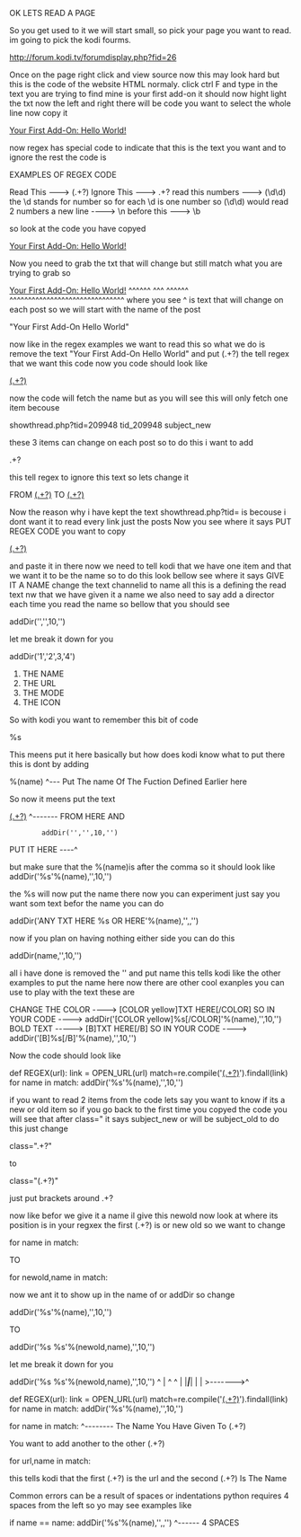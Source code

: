 OK LETS READ A PAGE

So you get used to it we will start small, so pick your page you want to read. im going to pick the kodi fourms.

http://forum.kodi.tv/forumdisplay.php?fid=26 

Once on the page right click and view source now this may look hard but this is the code of the website HTML normaly.
click ctrl F and type in the text you are trying to find mine is your first add-on it should now hight light the txt
now the left and right there will be code you want to select the whole line now copy it 

<a href="showthread.php?tid=209948" class=" subject_new" id="tid_209948">Your First Add-On: Hello World!</a></strong> 

now regex has special code to indicate that this is the text you want and to ignore the rest the code is 

EXAMPLES OF REGEX CODE

Read This  --->   (.+?)
Ignore This --->  .+?
read this numbers ---> (\d\d) the \d stands for number so for each \d is one number so (\d\d) would read 2 numbers
a new line ----> \n
before this ---> \b

so look at the code you have copyed

<a href="showthread.php?tid=209948" class=" subject_new" id="tid_209948">Your First Add-On: Hello World!</a></strong>

Now you need to grab the txt that will change but still match what you are trying to grab so

<a href="showthread.php?tid=209948" class=" subject_new" id="tid_209948">Your First Add-On: Hello World!</a></strong>
                            ^^^^^^                  ^^^          ^^^^^^  ^^^^^^^^^^^^^^^^^^^^^^^^^^^^^^^
  where you see ^ is text that will change on each post so we will start with the name of the post 
  
  "Your First Add-On Hello World"
  
  now like in the regex examples we want to read this so what we do is remove the text "Your First Add-On Hello World"
  and put (.+?) the tell regex that we want this code now you code should look like
  
  <a href="showthread.php?tid=209948" class=" subject_new" id="tid_209948">(.+?)</a></strong>
  
  now the code will fetch the name but as you will see this will only fetch one item becouse 
  
  showthread.php?tid=209948      tid_209948       subject_new
  
  these 3 items can change on each post so to do this i want to add
  
  .+?
  
  this tell regex to ignore this text so lets change it 
    
  FROM  <a href="showthread.php?tid=209948" class=" subject_new" id="tid_209948">(.+?)</a></strong>
  TO    <a href="showthread.php?tid=.+?" class=".+?" id="tid_.+?">(.+?)</a></strong>
  
  Now the reason why i have kept the text showthread.php?tid= is becouse i dont want it to read every link just the posts
  Now you see where it says PUT REGEX CODE you want to copy
  
  <a href="showthread.php?tid=.+?" class=".+?" id="tid_.+?">(.+?)</a></strong>
  
  and paste it in there now we need to tell kodi that we have one item and that we want it to be the name so to do this
  look bellow see where it says GIVE IT A NAME change the text channelid to name all this is a defining the read text nw that   we have given it a name we also need to say add a director each time you read the name so bellow that you should see
  
  addDir('','',10,'')
  
  let me break it down for you 
  
addDir('1','2',3,'4')

1. THE NAME 
2. THE URL
3. THE MODE
4. THE ICON

So with kodi you want to remember this bit of code

%s

This meens put it here basically but how does kodi know what to put there this is dont by adding 

%(name)
  ^--- Put The name Of The Fuction Defined Earlier here    

So now it meens put the text 

<a href="showthread.php?tid=.+?" class=".+?" id="tid_.+?">(.+?)</a></strong>
                                                            ^------- FROM HERE
AND

            addDir('','',10,'')
   PUT IT HERE ----^

but make sure that the %(name)is after the comma so it should look like 
addDir('%s'%(name),'',10,'')

the %s will now put the name there now you can experiment just say you want som text befor the name you can do

addDir('ANY TXT HERE %s OR HERE'%(name),'',,'')

now if you plan on having nothing either side you can do this

addDir(name,'',10,'')

all i have done is removed the '' and put name this tells kodi like the other examples to put the name here now there are
other cool exanples you can use to play with the text these are

CHANGE THE COLOR ----> [COLOR yellow]TXT HERE[/COLOR] SO IN YOUR CODE ----> addDir('[COLOR yellow]%s[/COLOR]'%(name),'',10,'')
BOLD TEXT -----> [B]TXT HERE[/B]   SO IN YOUR CODE ----> addDir('[B]%s[/B]'%(name),'',10,'')

Now the code should look like

def REGEX(url):
        link = OPEN_URL(url)
        match=re.compile('<a href="showthread.php?tid=.+?" class=".+?" id="tid_.+?">(.+?)</a></strong>').findall(link)
        for name in match:
            addDir('%s'%(name),'',10,'')

if you want to read 2 items from the code lets say you want to know if its a new or old item so if you go back to the first time you copyed the code you will see that after class=" it says subject_new or will be subject_old to do this just change 

class=".+?"

to

class="(.+?)"

just put brackets around .+?

now like befor we give it a name il give this newold now look at where its position is in your regxex the first (.+?) is or new old so we want to change 

for name in match:

TO

for newold,name in match:

now we ant it to show up in the name of or addDir so change

addDir('%s'%(name),'',10,'')

TO

 addDir('%s %s'%(newold,name),'',10,'')

let me break it down for you

 addDir('%s %s'%(newold,name),'',10,'')
          ^  |     ^     ^
          |  |_____|_____|
          |        |
          >------->^

def REGEX(url):
        link = OPEN_URL(url)
        match=re.compile('<a href="showthread.php?tid=.+?" class="(.+?)" id="tid_.+?">(.+?)</a></strong>').findall(link)
        for name in match:
            addDir('%s'%(name),'',10,'')


for name in match:
    ^-------- The Name You Have Given To (.+?)
    
You want to add another to the other (.+?)

for url,name in match:

this tells kodi that the first (.+?) is the url and the second (.+?) Is The Name

Common errors can be a result of spaces or indentations python requires 4 spaces from the left so yo may see examples like

if name == name:
    addDir('%s'%(name),'',,'')
^------ 4 SPACES

